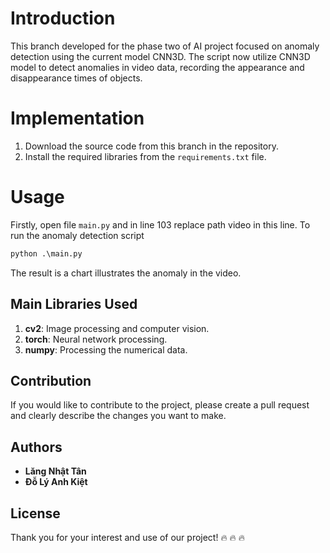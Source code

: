 # Introduction
This branch developed for the phase two of AI project focused on anomaly detection using the current model CNN3D. The script now utilize CNN3D model to detect anomalies in video data, recording the appearance and disappearance times of objects.
# Implementation
1. Download the source code from this branch in the repository.
2. Install the required libraries from the `requirements.txt` file.
# Usage
Firstly, open file `main.py` and in line 103 replace path video in this line.
To run the anomaly detection script
```python
python .\main.py
```
The result is a chart illustrates the anomaly in the video.
## Main Libraries Used
1. **cv2**: Image processing and computer vision.
2. **torch**: Neural network processing.
3. **numpy**: Processing the numerical data.
## Contribution
If you would like to contribute to the project, please create a pull request and clearly describe the changes you want to make.

## Authors
- **Lăng Nhật Tân**
- **Đỗ Lý Anh Kiệt**

## License
Thank you for your interest and use of our project! 🔥 🔥 🔥 
